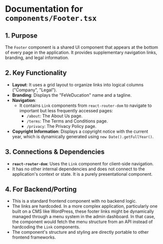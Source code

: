 
# Documentation for `components/Footer.tsx`

## 1. Purpose

The `Footer` component is a shared UI component that appears at the bottom of every page in the application. It provides supplementary navigation links, branding, and legal information.

## 2. Key Functionality

- **Layout**: It uses a grid layout to organize links into logical columns ("Company", "Legal").
- **Branding**: Displays the "FeVeDucation" name and a tagline.
- **Navigation**:
  - It contains `Link` components from `react-router-dom` to navigate to important but less frequently accessed pages:
    - `/about`: The About Us page.
    - `/terms`: The Terms and Conditions page.
    - `/privacy`: The Privacy Policy page.
- **Copyright Information**: Displays a copyright notice with the current year, which is dynamically generated using `new Date().getFullYear()`.

## 3. Connections & Dependencies

- **`react-router-dom`**: Uses the `Link` component for client-side navigation.
- It has no other internal dependencies and does not connect to the application's context or state. It is a purely presentational component.

## 4. For Backend/Porting

- This is a standard frontend component with no backend logic.
- The links are hardcoded. In a more complex application, particularly one built on a CMS like WordPress, these footer links might be dynamically managed through a menu system in the admin dashboard. In that case, the component would fetch the menu structure from an API instead of hardcoding the `Link` components.
- The component's structure and styling are directly portable to other frontend frameworks.
